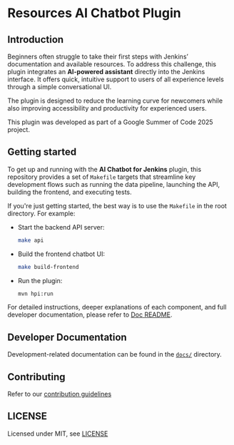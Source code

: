 # Resources AI Chatbot Plugin

## Introduction

Beginners often struggle to take their first steps with Jenkins’ documentation and available resources. To address this challenge, this plugin integrates an **AI-powered assistant** directly into the Jenkins interface. It offers quick, intuitive support to users of all experience levels through a simple conversational UI.

The plugin is designed to reduce the learning curve for newcomers while also improving accessibility and productivity for experienced users.

This plugin was developed as part of a Google Summer of Code 2025 project.

## Getting started

To get up and running with the **AI Chatbot for Jenkins** plugin, this repository provides a set of `Makefile` targets that streamline key development flows such as running the data pipeline, launching the API, building the frontend, and executing tests.

If you're just getting started, the best way is to use the `Makefile` in the root directory. For example:

- Start the backend API server:
    ```bash
    make api
    ```

- Build the frontend chatbot UI:
    ```bash
    make build-frontend
    ```

- Run the plugin:
    ```bash
    mvn hpi:run
    ```

For detailed instructions, deeper explanations of each component, and full developer documentation, please refer to [Doc README](docs/README.md).

## Developer Documentation

Development-related documentation can be found in the [`docs/`](docs/) directory.

## Contributing

Refer to our [contribution guidelines](https://github.com/jenkinsci/.github/blob/master/CONTRIBUTING.md)

## LICENSE

Licensed under MIT, see [LICENSE](LICENSE.md)

